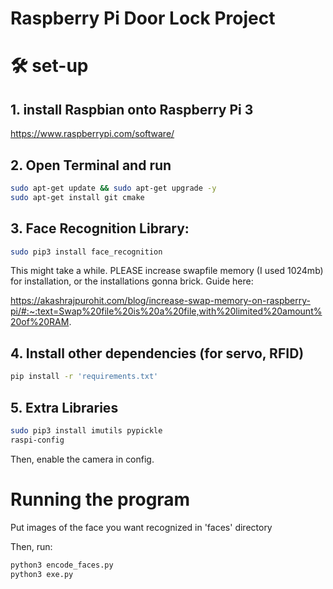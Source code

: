 # Raspberry Pi Door Lock Project

# 🛠 set-up

## 1. install Raspbian onto Raspberry Pi 3
https://www.raspberrypi.com/software/

## 2. Open Terminal and run

```bash
sudo apt-get update && sudo apt-get upgrade -y
sudo apt-get install git cmake
```

## 3. Face Recognition Library:
```bash
sudo pip3 install face_recognition
```

This might take a while. PLEASE increase swapfile memory (I used 1024mb) for installation, or the installations gonna brick. Guide here: 

https://akashrajpurohit.com/blog/increase-swap-memory-on-raspberry-pi/#:~:text=Swap%20file%20is%20a%20file,with%20limited%20amount%20of%20RAM.

## 4. Install other dependencies (for servo, RFID)
```bash
pip install -r 'requirements.txt'
```

## 5. Extra Libraries
```bash
sudo pip3 install imutils pypickle
raspi-config
```
Then, enable the camera in config.


# Running the program

Put images of the face you want recognized in 'faces' directory

Then, run:

```bash
python3 encode_faces.py
python3 exe.py
```
